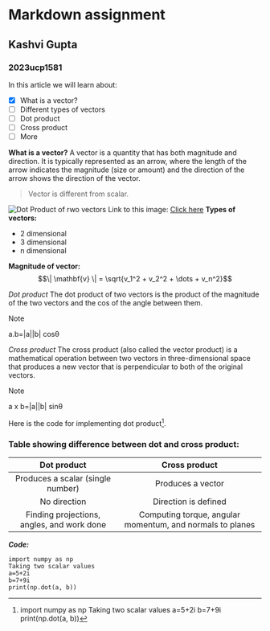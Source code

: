 # Markdown assignment
## Kashvi Gupta
### 2023ucp1581

In this article we will learn about:
- [x] What is a vector?
- [ ] Different types of vectors
- [ ] Dot product
- [ ] Cross product
- [ ] More

**What is a vector?**
A vector is a quantity that has both magnitude and direction. It is typically represented as an arrow, where the length of the arrow indicates the magnitude (size or amount) and the direction of the arrow shows the direction of the vector.
>Vector is different from scalar.

![Dot Product of rwo vectors](https://d138zd1ktt9iqe.cloudfront.net/media/seo_landing_files/dot-product-of-vectors-1626103027.png)
Link to this image: [Click here](https://mathinsight.org/media/image/image/vector_a_plus_b.png)
**Types of vectors:**
- 2 dimensional
- 3 dimensional
- n dimensional

**Magnitude of vector:**
$$\| \mathbf{v} \| = \sqrt{v_1^2 + v_2^2 + \dots + v_n^2}$$

*Dot product*
The dot product of two vectors is the product of the magnitude of the two vectors and the cos of the angle between them.
>[!NOTE]
>a.b=|a||b| cosθ

*Cross product*
The cross product (also called the vector product) is a mathematical operation between two vectors in three-dimensional space that produces a new vector that is perpendicular to both of the original vectors.
>[!NOTE]
>a x b=|a||b| sinθ

Here is the code for implementing dot product[^1].
[^1]: import numpy as np 
Taking two scalar values 
a=5+2i
b=7+9i
print(np.dot(a, b))

### Table showing difference between dot and cross product:

|Dot product|Cross product|
|:---:|:---:|
|Produces a scalar (single number)|Produces a vector|
|No direction|Direction is defined|
|Finding projections, angles, and work done|Computing torque, angular momentum, and normals to planes|

***Code:***
```
import numpy as np 
Taking two scalar values 
a=5+2i
b=7+9i
print(np.dot(a, b))
```
